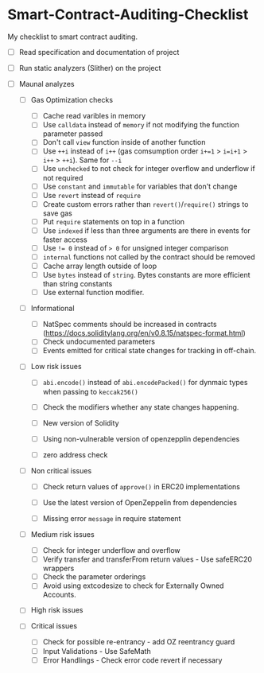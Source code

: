 # Smart-Contract-Auditing-Checklist
My checklist to smart contract auditing.

- [ ] Read specification and documentation of project

- [ ] Run static analyzers (Slither) on the project

- [ ] Maunal analyzes
    - [ ] Gas Optimization checks
        - [ ] Cache read varibles in memory
        - [ ] Use `calldata` instead of `memory` if not modifying the function parameter passed
        - [ ] Don't call `view` function inside of another function
        - [ ] Use `++i` instead of `i++` (gas comsumption order `i+=1` > `i=i+1` > `i++` > `++i`). Same for `--i`
        - [ ] Use `unchecked` to not check for integer overflow and underflow if not required
        - [ ] Use `constant` and `immutable` for variables that don't change
        - [ ] Use `revert` instead of `require`
        - [ ] Create custom errors rather than `revert()`/`require()` strings to save gas
        - [ ] Put `require` statements on top in a function 
        - [ ] Use `indexed` if less than three arguments are there in events for faster access
        - [ ] Use `!= 0` instead of `> 0` for unsigned integer comparison
        - [ ] `internal` functions not called by the contract should be removed
        - [ ] Cache array length outside of loop
        - [ ] Use `bytes` instead of `string`. Bytes constants are more efficient than string constants
        - [ ] Use external function modifier.
    
    - [ ] Informational
        - [ ] NatSpec comments should be increased in contracts (https://docs.soliditylang.org/en/v0.8.15/natspec-format.html)
        - [ ] Check undocumented parameters
        - [ ] Events emitted for critical state changes for tracking in off-chain.

    - [ ] Low risk issues
        - [ ] `abi.encode()` instead of `abi.encodePacked()` for dynmaic types when passing to `keccak256()`
        - [ ] Check the modifiers whether any state changes happening.
        - [ ] New version of Solidity
        - [ ] Using non-vulnerable version of openzepplin dependencies
        - [ ] zero address check
        

    - [ ] Non critical issues
        - [ ] Check return values of `approve()` in ERC20 implementations
        - [ ] Use the latest version of OpenZeppelin from dependencies
        - [ ] Missing error `message` in require statement
        

    - [ ] Medium risk issues
        - [ ] Check for integer underflow and overflow 
        - [ ] Verify transfer and transferFrom return values - Use safeERC20 wrappers
        - [ ] Check the parameter orderings
        - [ ] Avoid using extcodesize to check for Externally Owned Accounts.

    - [ ] High risk issues

    - [ ] Critical issues
        - [ ] Check for possible re-entrancy - add OZ reentrancy guard 
        - [ ] Input Validations - Use SafeMath
        - [ ] Error Handlings - Check error code revert if necessary
